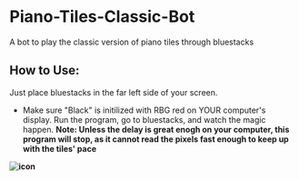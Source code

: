 # Piano-Tiles-Classic-Bot
A bot to play the classic version of piano tiles through bluestacks
## How to Use:
Just place bluestacks in the far left side of your screen. 
- Make sure "Black" is initilized with RBG red on YOUR computer's display. Run the program, go to bluestacks, and watch the magic happen. 
<b> Note: Unless the delay is great enogh on your computer, this program will stop, as it cannot read the pixels fast enough to keep up with the tiles' pace<b>

![icon](https://user-images.githubusercontent.com/33200183/34471524-f5780d06-ef19-11e7-9bb3-576cedc9ca7b.jpg)
